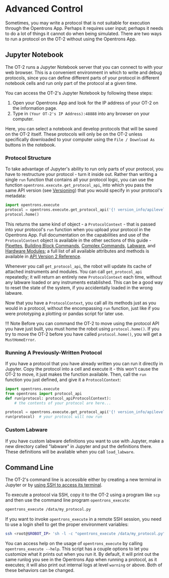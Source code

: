 Advanced Control
================

Sometimes, you may write a protocol that is not suitable for execution
through the Opentrons App. Perhaps it requires user input; perhaps it
needs to do a lot of things it cannot do when being simulated. There are
two ways to run a protocol on the OT-2 without using the Opentrons App.

## Jupyter Notebook

The OT-2 runs a Jupyter Notebook server that you can connect to with
your web browser. This is a convenient environment in which to write and
debug protocols, since you can define different parts of your protocol
in different notebook cells and run only part of the protocol at a given
time.

You can access the OT-2's Jupyter Notebook by following these steps:

1.  Open your Opentrons App and look for the IP address of your OT-2 on
    the information page.
2.  Type in `(Your OT-2's IP Address):48888` into any browser on your
    computer.

Here, you can select a notebook and develop protocols that will be saved
on the OT-2 itself. These protocols will only be on the OT-2 unless
specifically downloaded to your computer using the `File / Download As`
buttons in the notebook.

### Protocol Structure

To take advantage of Jupyter's ability to run only parts of your
protocol, you have to restructure your protocol - turn it inside out.
Rather than writing a single `run` function that contains all your
protocol logic, you can use the function
`opentrons.execute.get_protocol_api`,
into which you pass the same API version (see
[Versioning](versioning.md)) that you would specify in
your protocol's metadata:

```python
import opentrons.execute
protocol = opentrons.execute.get_protocol_api('{! version_info/apilevel.txt !}')
protocol.home()
```

This returns the same kind of object - a
`ProtocolContext` - that is passed
into your protocol's `run` function when you upload your protocol in
the Opentrons App. Full documentation on the capabilities and use of the
`ProtocolContext` object is
available in the other sections of this guide -
[Pipettes](new_pipette.md),
[Building Block Commands](new_atomic_commands.md),
[Complex Commands](new_complex_commands.md),
[Labware](new_labware.md), and
[Hardware Modules](new_modules.md); a full list of all
available attributes and methods is available in
[API Version 2 Reference](new_protocol_api.md).

Whenever you call `get_protocol_api`, the robot will update its cache of
attached instruments and modules. You can call `get_protocol_api`
repeatedly; it will return an entirely new
`ProtocolContext` each time, without
any labware loaded or any instruments established. This can be a good
way to reset the state of the system, if you accidentally loaded in the
wrong labware.

Now that you have a `ProtocolContext`, you call all its methods just as you would in a protocol,
without the encompassing `run` function, just like if you were
prototyping a plotting or pandas script for later use.

!!! Note
    Before you can command the OT-2 to move using the protocol API you have
    just built, you must home the robot using `protocol.home()`. If you try
    to move the OT-2 before you have called `protocol.home()`, you will get
    a `MustHomeError`.


### Running A Previously-Written Protocol

If you have a protocol that you have already written you can run it
directly in Jupyter. Copy the protocol into a cell and execute it - this
won't cause the OT-2 to move, it just makes the function available.
Then, call the `run` function you just defined, and give it a
`ProtocolContext`:

```python
import opentrons.execute
from opentrons import protocol_api
def run(protocol: protocol_apiProtocolContext):
    # the contents of your protocol are here...

protocol = opentrons.execute.get_protocol_api('{! version_info/apilevel.txt !}')
run(protocol)  # your protocol will now run
```

### Custom Labware

If you have custom labware definitions you want to use with Jupyter,
make a new directory called "labware" in Jupyter and put the
definitions there. These definitions will be available when you call
`load_labware`.

Command Line
------------

The OT-2's command line is accessible either by creating a new terminal
in Jupyter or by [using SSH to access its
terminal](https://support.opentrons.com/en/articles/3203681).

To execute a protocol via SSH, copy it to the OT-2 using a program like
`scp` and then use the command line program `opentrons_execute`:


```bash
opentrons_execute /data/my_protocol.py
```

If you want to invoke `opentrons_execute` in a remote SSH session, you
need to use a login shell to get the proper environment variables:

```bash
ssh <root@$ROBOT_IP> 'sh -l -c "opentrons_execute /data/my_protocol.py"'
```

You can access help on the usage of `opentrons_execute` by calling
`opentrons_execute --help`. This script has a couple options to let you
customize what it prints out when you run it. By default, it will print
out the same runlog you see in the Opentrons App when running a
protocol, as it executes; it will also print out internal logs at level
`warning` or above. Both of these behaviors can be changed.
